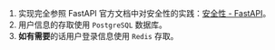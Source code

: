 1. 实现完全参照 FastAPI 官方文档中对安全性的实践：[安全性 - FastAPI](https://fastapi.tiangolo.com/zh/tutorial/security/)。
2. 用户信息的存取使用 `PostgreSQL` 数据库。
3. **如有需要**的话用户登录信息使用 `Redis` 存取。
